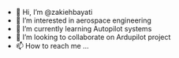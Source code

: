 - 👋 Hi, I’m @zakiehbayati
- 👀 I’m interested in aerospace engineering
- 🌱 I’m currently learning Autopilot systems
- 💞️ I’m looking to collaborate on Ardupilot project
- 📫 How to reach me ...

<!---
zakiehbayati/zakiehbayati is a ✨ special ✨ repository because its `README.md` (this file) appears on your GitHub profile.
You can click the Preview link to take a look at your changes.
--->
